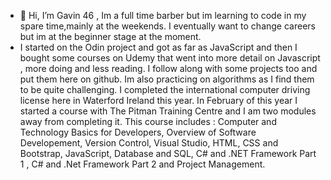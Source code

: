 - 👋 Hi, I’m Gavin 46 , Im a full time barber but im learning to code in my spare time,mainly at the weekends. I eventually want to change careers but im at the beginner stage at the moment.
- I started on the Odin project and got as far as JavaScript and then I bought some courses on Udemy that went into more detail on Javascript , more doing and less reading.
 I follow along with some projects too and put them here on github. Im also practicing on algorithms as I find them to be quite challenging. I completed the international computer driving license here in Waterford 
  Ireland this year. In February of this year I started a course with The Pitman Training Centre  and I am two modules away from completing it. This course includes : Computer and Technology Basics for Developers,
  Overview of Software Developement, Version Control, Visual Studio, HTML, CSS and Bootstrap, JavaScript, Database and SQL, C# and .NET Framework Part 1 , C# and .Net Framework Part 2 and Project Management.

  

<!---
gavc8943/gavc8943 is a ✨ special ✨ repository because its `README.md` (this file) appears on your GitHub profile.
You can click the Preview link to take a look at your changes.
--->
